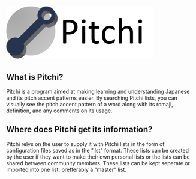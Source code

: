 
# ![GitHub Logo](/images/title.png)

## What is Pitchi?
Pitchi is a program aimed at making learning and understanding Japanese and its pitch accent patterns easier. By searching Pitchi lists, you can visually see the pitch accent pattern of a word along with its romaji, definition, and any comments on its usage.

## Where does Pitchi get its information?
Pitchi relys on the user to supply it with Pitchi lists in the form of configuration files saved as in the ".lst" format. These lists can be created by the user if they want to make their own personal lists or the lists can be shared between community members. These lists can be kept seperate or imported into one list, prefferably a "master" list.
